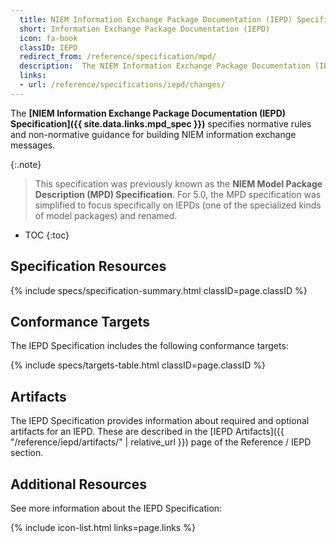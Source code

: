 ```yaml
---
  title: NIEM Information Exchange Package Documentation (IEPD) Specification
  short: Information Exchange Package Documentation (IEPD)
  icon: fa-book
  classID: IEPD
  redirect_from: /reference/specification/mpd/
  description:  The NIEM Information Exchange Package Documentation (IEPD) Specification specifies normative rules and non-normative guidance for building NIEM information exchange messages.  It defines IEPD artifacts like subset schemas, extension schemas, and IEPD catalogs; and recommends how the package should be structured.
  links:
  - url: /reference/specifications/iepd/changes/
---
```


The **[NIEM Information Exchange Package Documentation (IEPD) Specification]({{ site.data.links.mpd_spec }})** specifies normative rules and non-normative guidance for building NIEM information exchange messages.

{:.note}
> This specification was previously known as the **NIEM Model Package Description (MPD) Specification**.  For 5.0, the MPD specification was simplified to focus specifically on IEPDs (one of the specialized kinds of model packages) and renamed.

- TOC
{:toc}

## Specification Resources

{% include specs/specification-summary.html classID=page.classID %}

## Conformance Targets

The IEPD Specification includes the following conformance targets:

{% include specs/targets-table.html classID=page.classID %}

## Artifacts

The IEPD Specification provides information about required and optional artifacts for an IEPD.  These are described in the [IEPD Artifacts]({{ "/reference/iepd/artifacts/" | relative_url }}) page of the Reference / IEPD section.

## Additional Resources

See more information about the IEPD Specification:

{% include icon-list.html links=page.links %}
